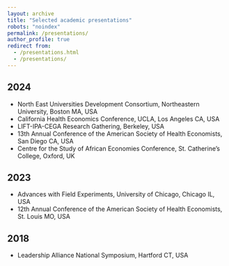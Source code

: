 ```yaml
---
layout: archive
title: "Selected academic presentations"
robots: "noindex"
permalink: /presentations/
author_profile: true
redirect from:
  - /presentations.html
  - /presentations/
---
```


## 2024
* North East Universities Development Consortium, Northeastern University, Boston MA, USA
* California Health Economics Conference, UCLA, Los Angeles CA, USA
* LIFT-IPA-CEGA Research Gathering, Berkeley, USA
* 13th Annual Conference of the American Society of Health Economists, San Diego CA, USA
* Centre for the Study of African Economies Conference, St. Catherine’s College, Oxford, UK

## 2023
* Advances with Field Experiments, University of Chicago, Chicago IL, USA
* 12th Annual Conference of the American Society of Health Economists, St. Louis MO, USA

## 2018 
* Leadership Alliance National Symposium, Hartford CT, USA
